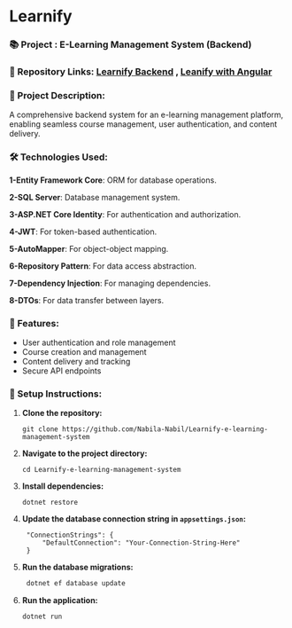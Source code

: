 # Learnify #

### 📚 Project :  E-Learning Management System (Backend)

### 📂 Repository Links: [Learnify Backend](https://github.com/Nabila-Nabil/Learnify-backend-E-Learning-Management-System-api) , [Leanify with Angular](https://github.com/Nabila-Nabil/Learnify-Frontend-e-learning-management-system) 


### 📜 Project Description:
A comprehensive backend system for an e-learning management platform, enabling seamless course management, user authentication, and content delivery.

### 🛠 Technologies Used:
**1-Entity Framework Core**: ORM for database operations.

**2-SQL Server**: Database management system.

**3-ASP.NET Core Identity**: For authentication and authorization.

**4-JWT**: For token-based authentication.

**5-AutoMapper**: For object-object mapping.

**6-Repository Pattern**: For data access abstraction.

**7-Dependency Injection**: For managing dependencies.

**8-DTOs**: For data transfer between layers.


### 🌟 Features: 
- User authentication and role management
- Course creation and management
- Content delivery and tracking
- Secure API endpoints

### 🚀 Setup Instructions:
1. **Clone the repository:**
 
   `
    git clone https://github.com/Nabila-Nabil/Learnify-e-learning-management-system
    `

2. **Navigate to the project directory:**

    `
    cd Learnify-e-learning-management-system
    `

3. **Install dependencies:**
   
    `
    dotnet restore
    `

4. **Update the database connection string in `appsettings.json`:**
   
   ```
    "ConnectionStrings": {
        "DefaultConnection": "Your-Connection-String-Here"
    }
    ```

5. **Run the database migrations:**
   
   ```bash
    dotnet ef database update
    ```
6. **Run the application:**
  
    ```bash
    dotnet run
    ```

